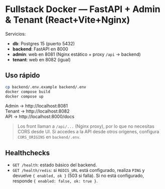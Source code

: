 # Fullstack Docker — FastAPI + Admin & Tenant (React+Vite+Nginx)

Servicios:
- **db**: Postgres 15 (puerto 5432)
- **backend**: FastAPI en 8000
- **admin**: web en 8081 (Nginx estático + proxy `/api` → backend)
- **tenant**: web en 8082 (igual)

## Uso rápido
```bash
cp backend/.env.example backend/.env
docker compose build
docker compose up
```

Admin → http://localhost:8081  
Tenant → http://localhost:8082  
API → http://localhost:8000/docs

> Los front llaman a `/api/...` (Nginx proxy), por lo que no necesitas CORS desde UI.
> Si accedes a la API desde otros orígenes, configura `CORS_ORIGINS` en `backend/.env`.

## Healthchecks
- `GET /health`: estado básico del backend.
- `GET /health/redis`: si `REDIS_URL` está configurado, realiza `PING` y devuelve `{ enabled, ok }` (503 si falla). Si no está configurado, responde `{ enabled: false, ok: true }`.
